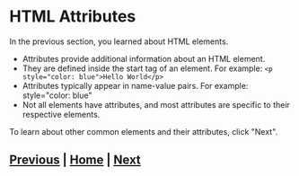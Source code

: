 # HTML Attributes
In the previous section, you learned about HTML elements.
- Attributes provide additional information about an HTML element.
- They are defined inside the start tag of an element.
    For example: `<p style="color: blue">Hello World</p>`
- Attributes typically appear in name-value pairs.
    For example: style="color: blue"
- Not all elements have attributes, and most attributes are specific to their respective elements.

To learn about other common elements and their attributes, click "Next".

## [Previous](html_elements.md) | [Home](README.md) | [Next](tags.md)
